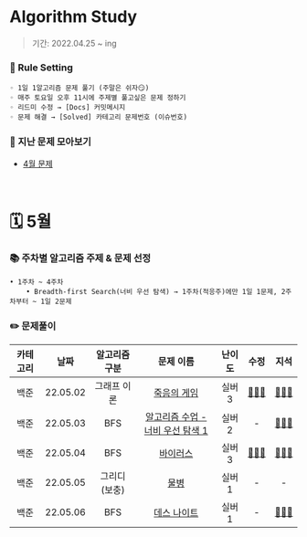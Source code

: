 # Algorithm Study
> 기간: 2022.04.25 ~ ing  

### 📌 Rule Setting
    ◦ 1일 1알고리즘 문제 풀기 (주말은 쉬자😏)  
    ◦ 매주 토요일 오후 11시에 주제별 풀고싶은 문제 정하기
    ◦ 리드미 수정 → [Docs] 커밋메시지
    ◦ 문제 해결 → [Solved] 카테고리 문제번호 (이슈번호)

### 👀 지난 문제 모아보기
- [4월 문제](모아보기/4월문제.md)

</br>

# 🗓 5월
### 📚 주차별 알고리즘 주제 & 문제 선정
    • 1주차 ~ 4주차
        • Breadth-first Search(너비 우선 탐색) → 1주차(적응주)에만 1일 1문제, 2주차부터 ~ 1일 2문제


### ✏️ 문제풀이
| 카테고리 | 날짜 | 알고리즘 구분 | 문제 이름 | 난이도 | 수정 | 지석 |  
| :----------: | :----------: | :----------: | :----------: | :----------: | :----------: | :----------: | 
| 백준 | 22.05.02 | 그래프 이론 | [죽음의 게임](https://www.acmicpc.net/problem/17204) | 실버3 | [🙆🏻‍♀️](수정/Graph-Theory/BOJ17204.md) |  [🙆🏻‍♂️](지석/Graph-Theory/BOJ17204.md) |
| 백준 | 22.05.03 | BFS | [알고리즘 수업 - 너비 우선 탐색 1](https://www.acmicpc.net/problem/24444) | 실버2 | - | [🙆🏻‍♂️](지석/Graph-Theory/BOJ24444.md) |
| 백준 | 22.05.04 | BFS | [바이러스](https://www.acmicpc.net/problem/2606) | 실버3 | [🙆🏻‍♀️](수정/Graph-Theory/BOJ2606.md) | [🙆🏻‍♂️](지석/Graph-Theory/BOJ2606.md) |
| 백준 | 22.05.05 | 그리디(보충) | [물병](https://www.acmicpc.net/problem/1052) | 실버1 | - | - |
| 백준 | 22.05.06 | BFS | [데스 나이트](https://www.acmicpc.net/problem/16948) | 실버1 | - | [🙆🏻‍♂️](지석/Graph-Theory/BOJ16948.md) |
